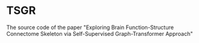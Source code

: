 # TSGR
The source code of the paper "Exploring Brain Function-Structure Connectome  Skeleton via Self-Supervised Graph-Transformer  Approach"
